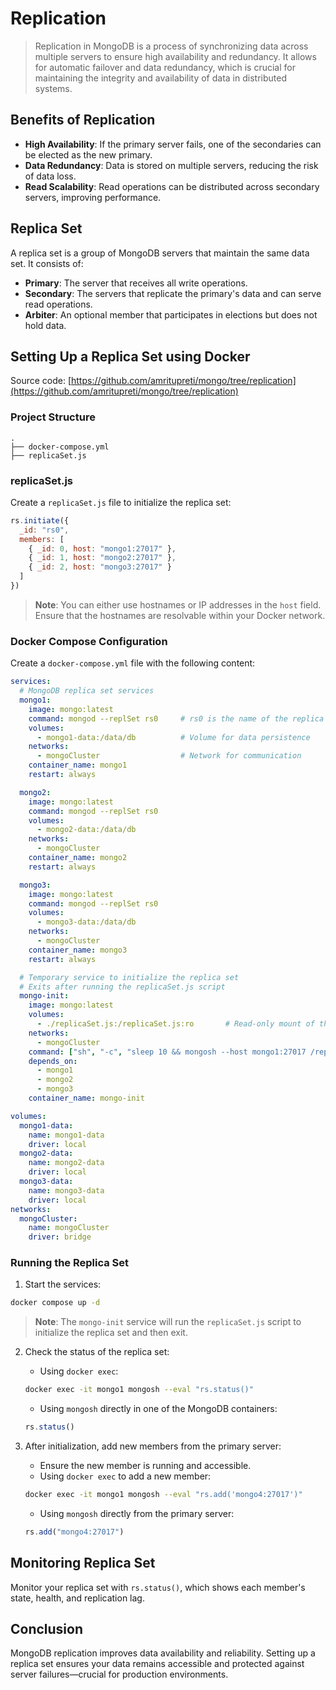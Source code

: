 # Replication

> Replication in MongoDB is a process of synchronizing data across multiple servers to ensure high availability and redundancy. It allows for automatic failover and data redundancy, which is crucial for maintaining the integrity and availability of data in distributed systems.

## Benefits of Replication
- **High Availability**: If the primary server fails, one of the secondaries can be elected as the new primary.
- **Data Redundancy**: Data is stored on multiple servers, reducing the risk of data loss.
- **Read Scalability**: Read operations can be distributed across secondary servers, improving performance.


## Replica Set
A replica set is a group of MongoDB servers that maintain the same data set. It consists of:

- **Primary**: The server that receives all write operations.
- **Secondary**: The servers that replicate the primary's data and can serve read operations.
- **Arbiter**: An optional member that participates in elections but does not hold data.


## Setting Up a Replica Set using Docker
Source code: [https://github.com/amritupreti/mongo/tree/replication](https://github.com/amritupreti/mongo/tree/replication)

### Project Structure
```plaintext title="replication"
.
├── docker-compose.yml
├── replicaSet.js
```

### replicaSet.js
Create a `replicaSet.js` file to initialize the replica set:
```javascript title="replicaSet.js" hl_lines="4-6"
rs.initiate({
  _id: "rs0",
  members: [
    { _id: 0, host: "mongo1:27017" },
    { _id: 1, host: "mongo2:27017" },
    { _id: 2, host: "mongo3:27017" }
  ]
})
```

> **Note**: You can either use hostnames or IP addresses in the `host` field. Ensure that the hostnames are resolvable within your Docker network.

### Docker Compose Configuration
Create a `docker-compose.yml` file with the following content:
```yaml title="docker-compose.yml" hl_lines="5 7 9 38 41"
services:
  # MongoDB replica set services
  mongo1:
    image: mongo:latest
    command: mongod --replSet rs0     # rs0 is the name of the replica set
    volumes:
      - mongo1-data:/data/db          # Volume for data persistence
    networks:
      - mongoCluster                  # Network for communication
    container_name: mongo1
    restart: always

  mongo2:
    image: mongo:latest
    command: mongod --replSet rs0
    volumes:
      - mongo2-data:/data/db
    networks:
      - mongoCluster
    container_name: mongo2
    restart: always

  mongo3:
    image: mongo:latest
    command: mongod --replSet rs0
    volumes:
      - mongo3-data:/data/db 
    networks:
      - mongoCluster
    container_name: mongo3
    restart: always

  # Temporary service to initialize the replica set
  # Exits after running the replicaSet.js script
  mongo-init:
    image: mongo:latest
    volumes:
      - ./replicaSet.js:/replicaSet.js:ro       # Read-only mount of the initialization script
    networks:
      - mongoCluster
    command: ["sh", "-c", "sleep 10 && mongosh --host mongo1:27017 /replicaSet.js"]
    depends_on:
      - mongo1
      - mongo2
      - mongo3
    container_name: mongo-init

volumes:
  mongo1-data:
    name: mongo1-data
    driver: local
  mongo2-data:
    name: mongo2-data
    driver: local
  mongo3-data:
    name: mongo3-data
    driver: local
networks:
  mongoCluster:
    name: mongoCluster
    driver: bridge
```

### Running the Replica Set
1. Start the services:
```bash
docker compose up -d
```

> **Note**: The `mongo-init` service will run the `replicaSet.js` script to initialize the replica set and then exit.

2. Check the status of the replica set:
    - Using `docker exec`:
    ```bash
    docker exec -it mongo1 mongosh --eval "rs.status()"
    ```
    - Using `mongosh` directly in one of the MongoDB containers:
    ```javascript
    rs.status()
    ```

3. After initialization, add new members from the primary server:
    - Ensure the new member is running and accessible.
    - Using `docker exec` to add a new member:
    ```bash
    docker exec -it mongo1 mongosh --eval "rs.add('mongo4:27017')"
    ```
    - Using `mongosh` directly from the primary server:
    ```javascript
    rs.add("mongo4:27017")
    ```



## Monitoring Replica Set
Monitor your replica set with `rs.status()`, which shows each member's state, health, and replication lag.

## Conclusion
MongoDB replication improves data availability and reliability. Setting up a replica set ensures your data remains accessible and protected against server failures—crucial for production environments.
